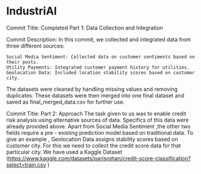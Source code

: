 # IndustriAI
Commit Title:
Completed Part 1: Data Collection and Integration

Commit Description:
In this commit, we collected and integrated data from three different sources:

    Social Media Sentiment: Collected data on customer sentiments based on their posts.
    Utility Payments: Integrated customer payment history for utilities.
    Geolocation Data: Included location stability scores based on customer city.

The datasets were cleaned by handling missing values and removing duplicates. These datasets were then merged into one final dataset and saved as final_merged_data.csv for further use.

Commit Title:
Part 2: Approach
The task given to us was to enable credit risk analysis using alternative sources of data.
Specifics of this data were already provided above.
Apart from Social Media Sentiment ,the other two fields require a pre - existing prediction model based on traditional data.
To give an example , Geolocation Data assigns stability scores based on customer city. For this we need to collect the credit score data for that particular city.
We have used a Kaggle Dataset
(https://www.kaggle.com/datasets/parisrohan/credit-score-classification?select=train.csv )
